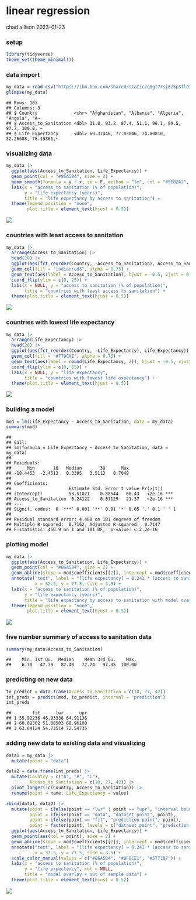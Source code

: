 linear regression
================
chad allison
2023-01-23

### setup

``` r
library(tidyverse)
theme_set(theme_minimal())
```

### data import

``` r
my_data = read.csv("https://ibm.box.com/shared/static/q0gt7rsj6z5p3fld163n70i65id3awz3.csv")
glimpse(my_data)
```

    ## Rows: 183
    ## Columns: 3
    ## $ Country              <chr> "Afghanistan", "Albania", "Algeria", "Angola", "A~
    ## $ Access_to_Sanitation <dbl> 31.8, 93.2, 87.4, 51.1, 96.1, 89.5, 97.7, 100.0, ~
    ## $ Life_Expectancy      <dbl> 60.37446, 77.83046, 74.80810, 52.26688, 76.15861,~

### visualizing data

``` r
my_data |>
  ggplot(aes(Access_to_Sanitation, Life_Expectancy)) +
  geom_point(col = "#86A584", size = 2) +
  geom_smooth(formula = y ~ x, se = F, method = "lm", col = "#9E82A2", linetype = "dashed") +
  labs(x = "access to sanitation (% of population)",
       y = "life expectancy (years)",
       title = "life expectancy by access to sanitation") +
  theme(legend.position = "none",
        plot.title = element_text(hjust = 0.5))
```

![](lr_files/figure-gfm/unnamed-chunk-3-1.png)<!-- -->

### countries with least access to sanitation

``` r
my_data |>
  arrange(Access_to_Sanitation) |>
  head(20) |>
  ggplot(aes(fct_reorder(Country, -Access_to_Sanitation), Access_to_Sanitation)) +
  geom_col(fill = "indianred3", alpha = 0.75) +
  geom_text(aes(label = Access_to_Sanitation), hjust = -0.5, vjust = 0.35, size = 3) +
  coord_flip(ylim = c(0, 25)) +
  labs(x = NULL, y = "access to sanitation (% of population)",
       title = "countries with least access to sanitation") +
  theme(plot.title = element_text(hjust = 0.5))
```

![](lr_files/figure-gfm/unnamed-chunk-4-1.png)<!-- -->

### countries with lowest life expectancy

``` r
my_data |>
  arrange(Life_Expectancy) |>
  head(20) |>
  ggplot(aes(fct_reorder(Country, -Life_Expectancy), Life_Expectancy)) +
  geom_col(fill = "#779CAE", alpha = 0.75) +
  geom_text(aes(label = round(Life_Expectancy, 2)), hjust = -0.5, vjust = 0.35, size = 3) +
  coord_flip(ylim = c(0, 65)) +
  labs(x = NULL, y = "life expectancy",
       title = "countries with lowest life expectancy") +
  theme(plot.title = element_text(hjust = 0.5))
```

![](lr_files/figure-gfm/unnamed-chunk-5-1.png)<!-- -->

### building a model

``` r
mod = lm(Life_Expectancy ~ Access_to_Sanitation, data = my_data)
summary(mod)
```

    ## 
    ## Call:
    ## lm(formula = Life_Expectancy ~ Access_to_Sanitation, data = my_data)
    ## 
    ## Residuals:
    ##      Min       1Q   Median       3Q      Max 
    ## -18.4453  -2.4513   0.3395   3.5113   8.7049 
    ## 
    ## Coefficients:
    ##                      Estimate Std. Error t value Pr(>|t|)    
    ## (Intercept)          53.51021    0.88544   60.43   <2e-16 ***
    ## Access_to_Sanitation  0.24122    0.01129   21.37   <2e-16 ***
    ## ---
    ## Signif. codes:  0 '***' 0.001 '**' 0.01 '*' 0.05 '.' 0.1 ' ' 1
    ## 
    ## Residual standard error: 4.488 on 181 degrees of freedom
    ## Multiple R-squared:  0.7162, Adjusted R-squared:  0.7147 
    ## F-statistic: 456.9 on 1 and 181 DF,  p-value: < 2.2e-16

### plotting model

``` r
my_data |>
  ggplot(aes(Access_to_Sanitation, Life_Expectancy)) +
  geom_point(col = "#86A584", size = 2) +
  geom_abline(slope = mod$coefficients[[2]], intercept = mod$coefficients[[1]], col = "indianred3") +
  annotate("text", label = "[life expectancy] = 0.241 * [access to sanitation] + 53.51",
           x = 32.5, y = 77.5, size = 3.5) +
  labs(x = "access to sanitation (% of population)",
       y = "life expectancy (years)",
       title = "life expectancy by access to sanitation with model overlay") +
  theme(legend.position = "none",
        plot.title = element_text(hjust = 0.5))
```

![](lr_files/figure-gfm/unnamed-chunk-7-1.png)<!-- -->

### five number summary of access to sanitation data

``` r
summary(my_data$Access_to_Sanitation)
```

    ##    Min. 1st Qu.  Median    Mean 3rd Qu.    Max. 
    ##    6.70   47.70   87.40   72.74   97.35  100.00

### predicting on new data

``` r
to_predict = data.frame(Access_to_Sanitation = c(10, 27, 42))
int_preds = predict(mod, to_predict, interval = "prediction")
int_preds
```

    ##        fit      lwr      upr
    ## 1 55.92236 46.93336 64.91136
    ## 2 60.02302 51.08503 68.96100
    ## 3 63.64124 54.73514 72.54735

### adding new data to existing data and visualizing

``` r
data1 = my_data |>
  mutate(point = "data")

data2 = data.frame(int_preds) |>
  mutate(Country = c("A", "B", "C"),
         Access_to_Sanitation = c(10, 27, 42)) |>
  pivot_longer(!c(Country, Access_to_Sanitation)) |>
  rename(point = name, Life_Expectancy = value)

rbind(data1, data2) |>
  mutate(point = ifelse(point == "lwr" | point == "upr", "interval bound", point),
         point = ifelse(point == "data", "dataset point", point),
         point = ifelse(point == "fit", "prediction point", point),
         point = factor(point, levels = c("dataset point", "prediction point", "interval bound"))) |>
  ggplot(aes(Access_to_Sanitation, Life_Expectancy)) +
  geom_point(aes(col = point), size = 2) +
  geom_abline(slope = mod$coefficients[[2]], intercept = mod$coefficients[[1]], col = "indianred3") +
  annotate("text", label = "[life expectancy] = 0.241 * [access to sanitation] + 53.51",
           x = 37.5, y = 77.5, size = 3.5) +
  scale_color_manual(values = c("#86A584", "#8FBCE1", "#577187")) +
  labs(x = "access to sanitation (% of population)",
       y = "life expectancy", col = NULL,
       title = "model overlay + out of sample data") +
  theme(plot.title = element_text(hjust = 0.5))
```

![](lr_files/figure-gfm/unnamed-chunk-10-1.png)<!-- -->

